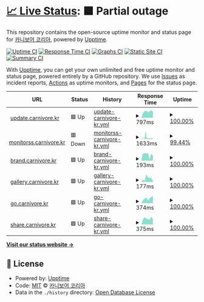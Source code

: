 # [📈 Live Status](https://status.carnivore.kr): <!--live status--> **🟧 Partial outage**

This repository contains the open-source uptime monitor and status page for [카니보어 코리아](https://carnivore.kr), powered by [Upptime](https://github.com/upptime/upptime).

[![Uptime CI](https://github.com/CarnivoreKR/status/workflows/Uptime%20CI/badge.svg)](https://github.com/CarnivoreKR/status/actions?query=workflow%3A%22Uptime+CI%22)
[![Response Time CI](https://github.com/CarnivoreKR/status/workflows/Response%20Time%20CI/badge.svg)](https://github.com/CarnivoreKR/status/actions?query=workflow%3A%22Response+Time+CI%22)
[![Graphs CI](https://github.com/CarnivoreKR/status/workflows/Graphs%20CI/badge.svg)](https://github.com/CarnivoreKR/status/actions?query=workflow%3A%22Graphs+CI%22)
[![Static Site CI](https://github.com/CarnivoreKR/status/workflows/Static%20Site%20CI/badge.svg)](https://github.com/CarnivoreKR/status/actions?query=workflow%3A%22Static+Site+CI%22)
[![Summary CI](https://github.com/CarnivoreKR/status/workflows/Summary%20CI/badge.svg)](https://github.com/CarnivoreKR/status/actions?query=workflow%3A%22Summary+CI%22)

With [Upptime](https://upptime.js.org), you can get your own unlimited and free uptime monitor and status page, powered entirely by a GitHub repository. We use [Issues](https://github.com/CarnivoreKR/status/issues) as incident reports, [Actions](https://github.com/CarnivoreKR/status/actions) as uptime monitors, and [Pages](https://status.carnivore.kr) for the status page.

<!--start: status pages-->
<!-- This summary is generated by Upptime (https://github.com/upptime/upptime) -->
<!-- Do not edit this manually, your changes will be overwritten -->
<!-- prettier-ignore -->
| URL | Status | History | Response Time | Uptime |
| --- | ------ | ------- | ------------- | ------ |
| <img alt="" src="https://icons.duckduckgo.com/ip3/update.carnivore.kr.ico" height="13"> [update.carnivore.kr](https://update.carnivore.kr/) | 🟩 Up | [update-carnivore-kr.yml](https://github.com/CarnivoreKR/status/commits/HEAD/history/update-carnivore-kr.yml) | <details><summary><img alt="Response time graph" src="./graphs/update-carnivore-kr/response-time-week.png" height="20"> 797ms</summary><br><a href="https://status.carnivore.kr/history/update-carnivore-kr"><img alt="Response time 973" src="https://img.shields.io/endpoint?url=https%3A%2F%2Fraw.githubusercontent.com%2FCarnivoreKR%2Fstatus%2FHEAD%2Fapi%2Fupdate-carnivore-kr%2Fresponse-time.json"></a><br><a href="https://status.carnivore.kr/history/update-carnivore-kr"><img alt="24-hour response time 800" src="https://img.shields.io/endpoint?url=https%3A%2F%2Fraw.githubusercontent.com%2FCarnivoreKR%2Fstatus%2FHEAD%2Fapi%2Fupdate-carnivore-kr%2Fresponse-time-day.json"></a><br><a href="https://status.carnivore.kr/history/update-carnivore-kr"><img alt="7-day response time 797" src="https://img.shields.io/endpoint?url=https%3A%2F%2Fraw.githubusercontent.com%2FCarnivoreKR%2Fstatus%2FHEAD%2Fapi%2Fupdate-carnivore-kr%2Fresponse-time-week.json"></a><br><a href="https://status.carnivore.kr/history/update-carnivore-kr"><img alt="30-day response time 836" src="https://img.shields.io/endpoint?url=https%3A%2F%2Fraw.githubusercontent.com%2FCarnivoreKR%2Fstatus%2FHEAD%2Fapi%2Fupdate-carnivore-kr%2Fresponse-time-month.json"></a><br><a href="https://status.carnivore.kr/history/update-carnivore-kr"><img alt="1-year response time 973" src="https://img.shields.io/endpoint?url=https%3A%2F%2Fraw.githubusercontent.com%2FCarnivoreKR%2Fstatus%2FHEAD%2Fapi%2Fupdate-carnivore-kr%2Fresponse-time-year.json"></a></details> | <details><summary><a href="https://status.carnivore.kr/history/update-carnivore-kr">100.00%</a></summary><a href="https://status.carnivore.kr/history/update-carnivore-kr"><img alt="All-time uptime 100.00%" src="https://img.shields.io/endpoint?url=https%3A%2F%2Fraw.githubusercontent.com%2FCarnivoreKR%2Fstatus%2FHEAD%2Fapi%2Fupdate-carnivore-kr%2Fuptime.json"></a><br><a href="https://status.carnivore.kr/history/update-carnivore-kr"><img alt="24-hour uptime 100.00%" src="https://img.shields.io/endpoint?url=https%3A%2F%2Fraw.githubusercontent.com%2FCarnivoreKR%2Fstatus%2FHEAD%2Fapi%2Fupdate-carnivore-kr%2Fuptime-day.json"></a><br><a href="https://status.carnivore.kr/history/update-carnivore-kr"><img alt="7-day uptime 100.00%" src="https://img.shields.io/endpoint?url=https%3A%2F%2Fraw.githubusercontent.com%2FCarnivoreKR%2Fstatus%2FHEAD%2Fapi%2Fupdate-carnivore-kr%2Fuptime-week.json"></a><br><a href="https://status.carnivore.kr/history/update-carnivore-kr"><img alt="30-day uptime 100.00%" src="https://img.shields.io/endpoint?url=https%3A%2F%2Fraw.githubusercontent.com%2FCarnivoreKR%2Fstatus%2FHEAD%2Fapi%2Fupdate-carnivore-kr%2Fuptime-month.json"></a><br><a href="https://status.carnivore.kr/history/update-carnivore-kr"><img alt="1-year uptime 100.00%" src="https://img.shields.io/endpoint?url=https%3A%2F%2Fraw.githubusercontent.com%2FCarnivoreKR%2Fstatus%2FHEAD%2Fapi%2Fupdate-carnivore-kr%2Fuptime-year.json"></a></details>
| <img alt="" src="https://icons.duckduckgo.com/ip3/monitorss.carnivore.kr.ico" height="13"> [monitorss.carnivore.kr](https://monitorss.carnivore.kr/) | 🟥 Down | [monitorss-carnivore-kr.yml](https://github.com/CarnivoreKR/status/commits/HEAD/history/monitorss-carnivore-kr.yml) | <details><summary><img alt="Response time graph" src="./graphs/monitorss-carnivore-kr/response-time-week.png" height="20"> 1633ms</summary><br><a href="https://status.carnivore.kr/history/monitorss-carnivore-kr"><img alt="Response time 1299" src="https://img.shields.io/endpoint?url=https%3A%2F%2Fraw.githubusercontent.com%2FCarnivoreKR%2Fstatus%2FHEAD%2Fapi%2Fmonitorss-carnivore-kr%2Fresponse-time.json"></a><br><a href="https://status.carnivore.kr/history/monitorss-carnivore-kr"><img alt="24-hour response time 4148" src="https://img.shields.io/endpoint?url=https%3A%2F%2Fraw.githubusercontent.com%2FCarnivoreKR%2Fstatus%2FHEAD%2Fapi%2Fmonitorss-carnivore-kr%2Fresponse-time-day.json"></a><br><a href="https://status.carnivore.kr/history/monitorss-carnivore-kr"><img alt="7-day response time 1633" src="https://img.shields.io/endpoint?url=https%3A%2F%2Fraw.githubusercontent.com%2FCarnivoreKR%2Fstatus%2FHEAD%2Fapi%2Fmonitorss-carnivore-kr%2Fresponse-time-week.json"></a><br><a href="https://status.carnivore.kr/history/monitorss-carnivore-kr"><img alt="30-day response time 908" src="https://img.shields.io/endpoint?url=https%3A%2F%2Fraw.githubusercontent.com%2FCarnivoreKR%2Fstatus%2FHEAD%2Fapi%2Fmonitorss-carnivore-kr%2Fresponse-time-month.json"></a><br><a href="https://status.carnivore.kr/history/monitorss-carnivore-kr"><img alt="1-year response time 1299" src="https://img.shields.io/endpoint?url=https%3A%2F%2Fraw.githubusercontent.com%2FCarnivoreKR%2Fstatus%2FHEAD%2Fapi%2Fmonitorss-carnivore-kr%2Fresponse-time-year.json"></a></details> | <details><summary><a href="https://status.carnivore.kr/history/monitorss-carnivore-kr">99.44%</a></summary><a href="https://status.carnivore.kr/history/monitorss-carnivore-kr"><img alt="All-time uptime 98.21%" src="https://img.shields.io/endpoint?url=https%3A%2F%2Fraw.githubusercontent.com%2FCarnivoreKR%2Fstatus%2FHEAD%2Fapi%2Fmonitorss-carnivore-kr%2Fuptime.json"></a><br><a href="https://status.carnivore.kr/history/monitorss-carnivore-kr"><img alt="24-hour uptime 96.07%" src="https://img.shields.io/endpoint?url=https%3A%2F%2Fraw.githubusercontent.com%2FCarnivoreKR%2Fstatus%2FHEAD%2Fapi%2Fmonitorss-carnivore-kr%2Fuptime-day.json"></a><br><a href="https://status.carnivore.kr/history/monitorss-carnivore-kr"><img alt="7-day uptime 99.44%" src="https://img.shields.io/endpoint?url=https%3A%2F%2Fraw.githubusercontent.com%2FCarnivoreKR%2Fstatus%2FHEAD%2Fapi%2Fmonitorss-carnivore-kr%2Fuptime-week.json"></a><br><a href="https://status.carnivore.kr/history/monitorss-carnivore-kr"><img alt="30-day uptime 99.63%" src="https://img.shields.io/endpoint?url=https%3A%2F%2Fraw.githubusercontent.com%2FCarnivoreKR%2Fstatus%2FHEAD%2Fapi%2Fmonitorss-carnivore-kr%2Fuptime-month.json"></a><br><a href="https://status.carnivore.kr/history/monitorss-carnivore-kr"><img alt="1-year uptime 98.21%" src="https://img.shields.io/endpoint?url=https%3A%2F%2Fraw.githubusercontent.com%2FCarnivoreKR%2Fstatus%2FHEAD%2Fapi%2Fmonitorss-carnivore-kr%2Fuptime-year.json"></a></details>
| <img alt="" src="https://icons.duckduckgo.com/ip3/brand.carnivore.kr.ico" height="13"> [brand.carnivore.kr](https://brand.carnivore.kr/) | 🟩 Up | [brand-carnivore-kr.yml](https://github.com/CarnivoreKR/status/commits/HEAD/history/brand-carnivore-kr.yml) | <details><summary><img alt="Response time graph" src="./graphs/brand-carnivore-kr/response-time-week.png" height="20"> 193ms</summary><br><a href="https://status.carnivore.kr/history/brand-carnivore-kr"><img alt="Response time 249" src="https://img.shields.io/endpoint?url=https%3A%2F%2Fraw.githubusercontent.com%2FCarnivoreKR%2Fstatus%2FHEAD%2Fapi%2Fbrand-carnivore-kr%2Fresponse-time.json"></a><br><a href="https://status.carnivore.kr/history/brand-carnivore-kr"><img alt="24-hour response time 159" src="https://img.shields.io/endpoint?url=https%3A%2F%2Fraw.githubusercontent.com%2FCarnivoreKR%2Fstatus%2FHEAD%2Fapi%2Fbrand-carnivore-kr%2Fresponse-time-day.json"></a><br><a href="https://status.carnivore.kr/history/brand-carnivore-kr"><img alt="7-day response time 193" src="https://img.shields.io/endpoint?url=https%3A%2F%2Fraw.githubusercontent.com%2FCarnivoreKR%2Fstatus%2FHEAD%2Fapi%2Fbrand-carnivore-kr%2Fresponse-time-week.json"></a><br><a href="https://status.carnivore.kr/history/brand-carnivore-kr"><img alt="30-day response time 258" src="https://img.shields.io/endpoint?url=https%3A%2F%2Fraw.githubusercontent.com%2FCarnivoreKR%2Fstatus%2FHEAD%2Fapi%2Fbrand-carnivore-kr%2Fresponse-time-month.json"></a><br><a href="https://status.carnivore.kr/history/brand-carnivore-kr"><img alt="1-year response time 249" src="https://img.shields.io/endpoint?url=https%3A%2F%2Fraw.githubusercontent.com%2FCarnivoreKR%2Fstatus%2FHEAD%2Fapi%2Fbrand-carnivore-kr%2Fresponse-time-year.json"></a></details> | <details><summary><a href="https://status.carnivore.kr/history/brand-carnivore-kr">100.00%</a></summary><a href="https://status.carnivore.kr/history/brand-carnivore-kr"><img alt="All-time uptime 100.00%" src="https://img.shields.io/endpoint?url=https%3A%2F%2Fraw.githubusercontent.com%2FCarnivoreKR%2Fstatus%2FHEAD%2Fapi%2Fbrand-carnivore-kr%2Fuptime.json"></a><br><a href="https://status.carnivore.kr/history/brand-carnivore-kr"><img alt="24-hour uptime 100.00%" src="https://img.shields.io/endpoint?url=https%3A%2F%2Fraw.githubusercontent.com%2FCarnivoreKR%2Fstatus%2FHEAD%2Fapi%2Fbrand-carnivore-kr%2Fuptime-day.json"></a><br><a href="https://status.carnivore.kr/history/brand-carnivore-kr"><img alt="7-day uptime 100.00%" src="https://img.shields.io/endpoint?url=https%3A%2F%2Fraw.githubusercontent.com%2FCarnivoreKR%2Fstatus%2FHEAD%2Fapi%2Fbrand-carnivore-kr%2Fuptime-week.json"></a><br><a href="https://status.carnivore.kr/history/brand-carnivore-kr"><img alt="30-day uptime 100.00%" src="https://img.shields.io/endpoint?url=https%3A%2F%2Fraw.githubusercontent.com%2FCarnivoreKR%2Fstatus%2FHEAD%2Fapi%2Fbrand-carnivore-kr%2Fuptime-month.json"></a><br><a href="https://status.carnivore.kr/history/brand-carnivore-kr"><img alt="1-year uptime 100.00%" src="https://img.shields.io/endpoint?url=https%3A%2F%2Fraw.githubusercontent.com%2FCarnivoreKR%2Fstatus%2FHEAD%2Fapi%2Fbrand-carnivore-kr%2Fuptime-year.json"></a></details>
| <img alt="" src="https://icons.duckduckgo.com/ip3/gallery.carnivore.kr.ico" height="13"> [gallery.carnivore.kr](https://gallery.carnivore.kr/) | 🟩 Up | [gallery-carnivore-kr.yml](https://github.com/CarnivoreKR/status/commits/HEAD/history/gallery-carnivore-kr.yml) | <details><summary><img alt="Response time graph" src="./graphs/gallery-carnivore-kr/response-time-week.png" height="20"> 177ms</summary><br><a href="https://status.carnivore.kr/history/gallery-carnivore-kr"><img alt="Response time 225" src="https://img.shields.io/endpoint?url=https%3A%2F%2Fraw.githubusercontent.com%2FCarnivoreKR%2Fstatus%2FHEAD%2Fapi%2Fgallery-carnivore-kr%2Fresponse-time.json"></a><br><a href="https://status.carnivore.kr/history/gallery-carnivore-kr"><img alt="24-hour response time 53" src="https://img.shields.io/endpoint?url=https%3A%2F%2Fraw.githubusercontent.com%2FCarnivoreKR%2Fstatus%2FHEAD%2Fapi%2Fgallery-carnivore-kr%2Fresponse-time-day.json"></a><br><a href="https://status.carnivore.kr/history/gallery-carnivore-kr"><img alt="7-day response time 177" src="https://img.shields.io/endpoint?url=https%3A%2F%2Fraw.githubusercontent.com%2FCarnivoreKR%2Fstatus%2FHEAD%2Fapi%2Fgallery-carnivore-kr%2Fresponse-time-week.json"></a><br><a href="https://status.carnivore.kr/history/gallery-carnivore-kr"><img alt="30-day response time 236" src="https://img.shields.io/endpoint?url=https%3A%2F%2Fraw.githubusercontent.com%2FCarnivoreKR%2Fstatus%2FHEAD%2Fapi%2Fgallery-carnivore-kr%2Fresponse-time-month.json"></a><br><a href="https://status.carnivore.kr/history/gallery-carnivore-kr"><img alt="1-year response time 225" src="https://img.shields.io/endpoint?url=https%3A%2F%2Fraw.githubusercontent.com%2FCarnivoreKR%2Fstatus%2FHEAD%2Fapi%2Fgallery-carnivore-kr%2Fresponse-time-year.json"></a></details> | <details><summary><a href="https://status.carnivore.kr/history/gallery-carnivore-kr">100.00%</a></summary><a href="https://status.carnivore.kr/history/gallery-carnivore-kr"><img alt="All-time uptime 100.00%" src="https://img.shields.io/endpoint?url=https%3A%2F%2Fraw.githubusercontent.com%2FCarnivoreKR%2Fstatus%2FHEAD%2Fapi%2Fgallery-carnivore-kr%2Fuptime.json"></a><br><a href="https://status.carnivore.kr/history/gallery-carnivore-kr"><img alt="24-hour uptime 100.00%" src="https://img.shields.io/endpoint?url=https%3A%2F%2Fraw.githubusercontent.com%2FCarnivoreKR%2Fstatus%2FHEAD%2Fapi%2Fgallery-carnivore-kr%2Fuptime-day.json"></a><br><a href="https://status.carnivore.kr/history/gallery-carnivore-kr"><img alt="7-day uptime 100.00%" src="https://img.shields.io/endpoint?url=https%3A%2F%2Fraw.githubusercontent.com%2FCarnivoreKR%2Fstatus%2FHEAD%2Fapi%2Fgallery-carnivore-kr%2Fuptime-week.json"></a><br><a href="https://status.carnivore.kr/history/gallery-carnivore-kr"><img alt="30-day uptime 100.00%" src="https://img.shields.io/endpoint?url=https%3A%2F%2Fraw.githubusercontent.com%2FCarnivoreKR%2Fstatus%2FHEAD%2Fapi%2Fgallery-carnivore-kr%2Fuptime-month.json"></a><br><a href="https://status.carnivore.kr/history/gallery-carnivore-kr"><img alt="1-year uptime 100.00%" src="https://img.shields.io/endpoint?url=https%3A%2F%2Fraw.githubusercontent.com%2FCarnivoreKR%2Fstatus%2FHEAD%2Fapi%2Fgallery-carnivore-kr%2Fuptime-year.json"></a></details>
| <img alt="" src="https://icons.duckduckgo.com/ip3/go.carnivore.kr.ico" height="13"> [go.carnivore.kr](https://go.carnivore.kr/) | 🟩 Up | [go-carnivore-kr.yml](https://github.com/CarnivoreKR/status/commits/HEAD/history/go-carnivore-kr.yml) | <details><summary><img alt="Response time graph" src="./graphs/go-carnivore-kr/response-time-week.png" height="20"> 374ms</summary><br><a href="https://status.carnivore.kr/history/go-carnivore-kr"><img alt="Response time 418" src="https://img.shields.io/endpoint?url=https%3A%2F%2Fraw.githubusercontent.com%2FCarnivoreKR%2Fstatus%2FHEAD%2Fapi%2Fgo-carnivore-kr%2Fresponse-time.json"></a><br><a href="https://status.carnivore.kr/history/go-carnivore-kr"><img alt="24-hour response time 566" src="https://img.shields.io/endpoint?url=https%3A%2F%2Fraw.githubusercontent.com%2FCarnivoreKR%2Fstatus%2FHEAD%2Fapi%2Fgo-carnivore-kr%2Fresponse-time-day.json"></a><br><a href="https://status.carnivore.kr/history/go-carnivore-kr"><img alt="7-day response time 374" src="https://img.shields.io/endpoint?url=https%3A%2F%2Fraw.githubusercontent.com%2FCarnivoreKR%2Fstatus%2FHEAD%2Fapi%2Fgo-carnivore-kr%2Fresponse-time-week.json"></a><br><a href="https://status.carnivore.kr/history/go-carnivore-kr"><img alt="30-day response time 364" src="https://img.shields.io/endpoint?url=https%3A%2F%2Fraw.githubusercontent.com%2FCarnivoreKR%2Fstatus%2FHEAD%2Fapi%2Fgo-carnivore-kr%2Fresponse-time-month.json"></a><br><a href="https://status.carnivore.kr/history/go-carnivore-kr"><img alt="1-year response time 418" src="https://img.shields.io/endpoint?url=https%3A%2F%2Fraw.githubusercontent.com%2FCarnivoreKR%2Fstatus%2FHEAD%2Fapi%2Fgo-carnivore-kr%2Fresponse-time-year.json"></a></details> | <details><summary><a href="https://status.carnivore.kr/history/go-carnivore-kr">100.00%</a></summary><a href="https://status.carnivore.kr/history/go-carnivore-kr"><img alt="All-time uptime 99.99%" src="https://img.shields.io/endpoint?url=https%3A%2F%2Fraw.githubusercontent.com%2FCarnivoreKR%2Fstatus%2FHEAD%2Fapi%2Fgo-carnivore-kr%2Fuptime.json"></a><br><a href="https://status.carnivore.kr/history/go-carnivore-kr"><img alt="24-hour uptime 100.00%" src="https://img.shields.io/endpoint?url=https%3A%2F%2Fraw.githubusercontent.com%2FCarnivoreKR%2Fstatus%2FHEAD%2Fapi%2Fgo-carnivore-kr%2Fuptime-day.json"></a><br><a href="https://status.carnivore.kr/history/go-carnivore-kr"><img alt="7-day uptime 100.00%" src="https://img.shields.io/endpoint?url=https%3A%2F%2Fraw.githubusercontent.com%2FCarnivoreKR%2Fstatus%2FHEAD%2Fapi%2Fgo-carnivore-kr%2Fuptime-week.json"></a><br><a href="https://status.carnivore.kr/history/go-carnivore-kr"><img alt="30-day uptime 100.00%" src="https://img.shields.io/endpoint?url=https%3A%2F%2Fraw.githubusercontent.com%2FCarnivoreKR%2Fstatus%2FHEAD%2Fapi%2Fgo-carnivore-kr%2Fuptime-month.json"></a><br><a href="https://status.carnivore.kr/history/go-carnivore-kr"><img alt="1-year uptime 99.99%" src="https://img.shields.io/endpoint?url=https%3A%2F%2Fraw.githubusercontent.com%2FCarnivoreKR%2Fstatus%2FHEAD%2Fapi%2Fgo-carnivore-kr%2Fuptime-year.json"></a></details>
| <img alt="" src="https://icons.duckduckgo.com/ip3/share.carnivore.kr.ico" height="13"> [share.carnivore.kr](https://share.carnivore.kr/) | 🟩 Up | [share-carnivore-kr.yml](https://github.com/CarnivoreKR/status/commits/HEAD/history/share-carnivore-kr.yml) | <details><summary><img alt="Response time graph" src="./graphs/share-carnivore-kr/response-time-week.png" height="20"> 375ms</summary><br><a href="https://status.carnivore.kr/history/share-carnivore-kr"><img alt="Response time 389" src="https://img.shields.io/endpoint?url=https%3A%2F%2Fraw.githubusercontent.com%2FCarnivoreKR%2Fstatus%2FHEAD%2Fapi%2Fshare-carnivore-kr%2Fresponse-time.json"></a><br><a href="https://status.carnivore.kr/history/share-carnivore-kr"><img alt="24-hour response time 314" src="https://img.shields.io/endpoint?url=https%3A%2F%2Fraw.githubusercontent.com%2FCarnivoreKR%2Fstatus%2FHEAD%2Fapi%2Fshare-carnivore-kr%2Fresponse-time-day.json"></a><br><a href="https://status.carnivore.kr/history/share-carnivore-kr"><img alt="7-day response time 375" src="https://img.shields.io/endpoint?url=https%3A%2F%2Fraw.githubusercontent.com%2FCarnivoreKR%2Fstatus%2FHEAD%2Fapi%2Fshare-carnivore-kr%2Fresponse-time-week.json"></a><br><a href="https://status.carnivore.kr/history/share-carnivore-kr"><img alt="30-day response time 370" src="https://img.shields.io/endpoint?url=https%3A%2F%2Fraw.githubusercontent.com%2FCarnivoreKR%2Fstatus%2FHEAD%2Fapi%2Fshare-carnivore-kr%2Fresponse-time-month.json"></a><br><a href="https://status.carnivore.kr/history/share-carnivore-kr"><img alt="1-year response time 389" src="https://img.shields.io/endpoint?url=https%3A%2F%2Fraw.githubusercontent.com%2FCarnivoreKR%2Fstatus%2FHEAD%2Fapi%2Fshare-carnivore-kr%2Fresponse-time-year.json"></a></details> | <details><summary><a href="https://status.carnivore.kr/history/share-carnivore-kr">100.00%</a></summary><a href="https://status.carnivore.kr/history/share-carnivore-kr"><img alt="All-time uptime 100.00%" src="https://img.shields.io/endpoint?url=https%3A%2F%2Fraw.githubusercontent.com%2FCarnivoreKR%2Fstatus%2FHEAD%2Fapi%2Fshare-carnivore-kr%2Fuptime.json"></a><br><a href="https://status.carnivore.kr/history/share-carnivore-kr"><img alt="24-hour uptime 100.00%" src="https://img.shields.io/endpoint?url=https%3A%2F%2Fraw.githubusercontent.com%2FCarnivoreKR%2Fstatus%2FHEAD%2Fapi%2Fshare-carnivore-kr%2Fuptime-day.json"></a><br><a href="https://status.carnivore.kr/history/share-carnivore-kr"><img alt="7-day uptime 100.00%" src="https://img.shields.io/endpoint?url=https%3A%2F%2Fraw.githubusercontent.com%2FCarnivoreKR%2Fstatus%2FHEAD%2Fapi%2Fshare-carnivore-kr%2Fuptime-week.json"></a><br><a href="https://status.carnivore.kr/history/share-carnivore-kr"><img alt="30-day uptime 100.00%" src="https://img.shields.io/endpoint?url=https%3A%2F%2Fraw.githubusercontent.com%2FCarnivoreKR%2Fstatus%2FHEAD%2Fapi%2Fshare-carnivore-kr%2Fuptime-month.json"></a><br><a href="https://status.carnivore.kr/history/share-carnivore-kr"><img alt="1-year uptime 100.00%" src="https://img.shields.io/endpoint?url=https%3A%2F%2Fraw.githubusercontent.com%2FCarnivoreKR%2Fstatus%2FHEAD%2Fapi%2Fshare-carnivore-kr%2Fuptime-year.json"></a></details>

<!--end: status pages-->

[**Visit our status website →**](https://status.carnivore.kr)

## 📄 License

- Powered by: [Upptime](https://github.com/upptime/upptime)
- Code: [MIT](./LICENSE) © [카니보어 코리아](https://carnivore.kr)
- Data in the `./history` directory: [Open Database License](https://opendatacommons.org/licenses/odbl/1-0/)
